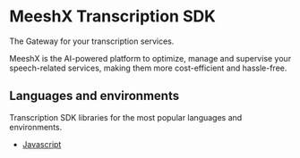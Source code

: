 # MeeshX Transcription SDK

The Gateway for your transcription services.

MeeshX is the AI-powered platform to optimize, manage and supervise your speech-related services, making them more cost-efficient and hassle-free.


## Languages and environments

Transcription SDK libraries for the most popular languages and environments.

 - [Javascript](https://github.com/MeeshX/Transcription.SDK.Client/tree/main/javascript-sdk)


